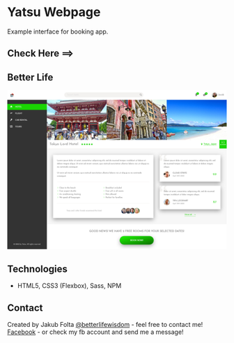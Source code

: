 # Yatsu Webpage
Example interface for booking app. 

## Check Here ==> 

## Better Life
![Webpage](./images/yatsu.jpg)

## Technologies
* HTML5, CSS3 (Flexbox), Sass, NPM

## Contact
Created by Jakub Folta [@betterlifewisdom](https://www.betterlifewisdom.com/) - feel free to contact me!<br/>
[Facebook](https://www.facebook.com/jakub.folta.58) - or check my fb account and send me a message!
